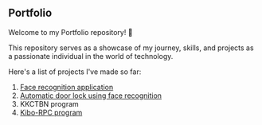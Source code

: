 ## Portfolio

Welcome to my Portfolio repository! 🚀

This repository serves as a showcase of my journey, skills, and projects as a passionate individual in the world of technology.

Here's a list of projects I've made so far:

1. [Face recognition application](https://github.com/yusufpraditya/portfolio/tree/main/face-recognition-app)
2. [Automatic door lock using face recognition](https://github.com/yusufpraditya/portfolio/tree/main/automatic-door-lock)
3. KKCTBN program
4. [Kibo-RPC program](https://github.com/yusufpraditya/portfolio/blob/main/kibo-rpc)

